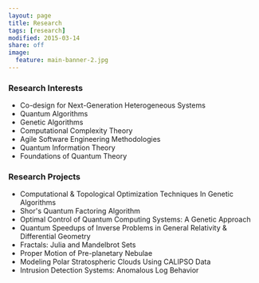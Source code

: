 ```yaml
---
layout: page
title: Research
tags: [research]
modified: 2015-03-14
share: off
image:
  feature: main-banner-2.jpg
---
```


### Research Interests

* Co-design for Next-Generation Heterogeneous Systems
* Quantum Algorithms
* Genetic Algorithms
* Computational Complexity Theory
* Agile Software Engineering Methodologies
* Quantum Information Theory
* Foundations of Quantum Theory

### Research Projects

* Computational & Topological Optimization Techniques In Genetic Algorithms
* Shor's Quantum Factoring Algorithm
* Optimal Control of Quantum Computing Systems: A Genetic Approach
* Quantum Speedups of Inverse Problems in General Relativity & Differential Geometry
* Fractals: Julia and Mandelbrot Sets
* Proper Motion of Pre-planetary Nebulae
* Modeling Polar Stratospheric Clouds Using CALIPSO Data
* Intrusion Detection Systems: Anomalous Log Behavior
